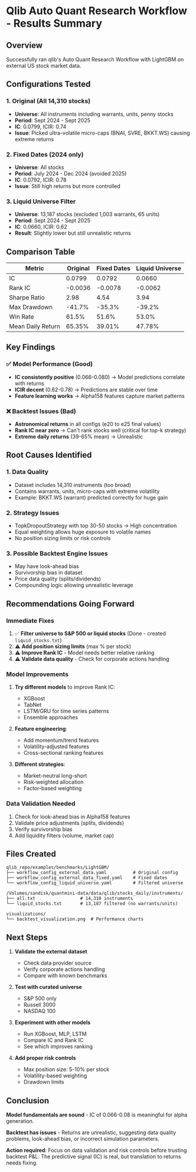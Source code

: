 # Qlib Auto Quant Research Workflow - Results Summary

## Overview
Successfully ran qlib's Auto Quant Research Workflow with LightGBM on external US stock market data.

## Configurations Tested

### 1. Original (All 14,310 stocks)
- **Universe**: All instruments including warrants, units, penny stocks
- **Period**: Sept 2024 - Sept 2025
- **IC**: 0.0799, ICIR: 0.74
- **Issue**: Picked ultra-volatile micro-caps (BNAI, SVRE, BKKT.WS) causing extreme returns

### 2. Fixed Dates (2024 only)
- **Universe**: All stocks
- **Period**: July 2024 - Dec 2024 (avoided 2025)
- **IC**: 0.0792, ICIR: 0.78
- **Issue**: Still high returns but more controlled

### 3. Liquid Universe Filter
- **Universe**: 13,187 stocks (excluded 1,003 warrants, 65 units)
- **Period**: Sept 2024 - Sept 2025
- **IC**: 0.0660, ICIR: 0.62
- **Result**: Slightly lower but still unrealistic returns

## Comparison Table

| Metric | Original | Fixed Dates | Liquid Universe |
|--------|----------|-------------|-----------------|
| IC | 0.0799 | 0.0792 | 0.0660 |
| Rank IC | -0.0036 | -0.0078 | -0.0062 |
| Sharpe Ratio | 2.98 | 4.54 | 3.94 |
| Max Drawdown | -41.7% | -35.3% | -39.2% |
| Win Rate | 61.5% | 51.6% | 53.0% |
| Mean Daily Return | 65.35% | 39.01% | 47.78% |

## Key Findings

### ✅ Model Performance (Good)
- **IC consistently positive** (0.066-0.080) → Model predictions correlate with returns
- **ICIR decent** (0.62-0.78) → Predictions are stable over time
- **Feature learning works** → Alpha158 features capture market patterns

### ❌ Backtest Issues (Bad)
- **Astronomical returns** in all configs (e20 to e25 final values)
- **Rank IC near zero** → Can't rank stocks well (critical for top-k strategy)
- **Extreme daily returns** (39-65% mean) → Unrealistic

## Root Causes Identified

### 1. **Data Quality**
- Dataset includes 14,310 instruments (too broad)
- Contains warrants, units, micro-caps with extreme volatility
- Example: BKKT.WS (warrant) predicted correctly for huge gain

### 2. **Strategy Issues**
- TopkDropoutStrategy with top 30-50 stocks → High concentration
- Equal weighting allows huge exposure to volatile names
- No position sizing limits or risk controls

### 3. **Possible Backtest Engine Issues**
- May have look-ahead bias
- Survivorship bias in dataset
- Price data quality (splits/dividends)
- Compounding logic allowing unrealistic leverage

## Recommendations Going Forward

### Immediate Fixes
1. ✅ **Filter universe to S&P 500 or liquid stocks** (Done - created `liquid_stocks.txt`)
2. ⚠️ **Add position sizing limits** (max % per stock)
3. ⚠️ **Improve Rank IC** - Model needs better relative ranking
4. ⚠️ **Validate data quality** - Check for corporate actions handling

### Model Improvements
1. **Try different models** to improve Rank IC:
   - XGBoost
   - TabNet
   - LSTM/GRU for time series patterns
   - Ensemble approaches

2. **Feature engineering**:
   - Add momentum/trend features
   - Volatility-adjusted features
   - Cross-sectional ranking features

3. **Different strategies**:
   - Market-neutral long-short
   - Risk-weighted allocation
   - Factor-based weighting

### Data Validation Needed
1. Check for look-ahead bias in Alpha158 features
2. Validate price adjustments (splits, dividends)
3. Verify survivorship bias
4. Add liquidity filters (volume, market cap)

## Files Created

```
qlib_repo/examples/benchmarks/LightGBM/
├── workflow_config_external_data.yaml          # Original config
├── workflow_config_external_data_fixed.yaml    # Fixed dates
└── workflow_config_liquid_universe.yaml        # Filtered universe

/Volumes/sandisk/quantmini-data/data/qlib/stocks_daily/instruments/
├── all.txt                 # 14,310 instruments
└── liquid_stocks.txt       # 13,187 filtered (no warrants/units)

visualizations/
└── backtest_visualization.png  # Performance charts
```

## Next Steps

1. **Validate the external dataset**
   - Check data provider source
   - Verify corporate actions handling
   - Compare with known benchmarks

2. **Test with curated universe**
   - S&P 500 only
   - Russell 3000
   - NASDAQ 100

3. **Experiment with other models**
   - Run XGBoost, MLP, LSTM
   - Compare IC and Rank IC
   - See which improves ranking

4. **Add proper risk controls**
   - Max position size: 5-10% per stock
   - Volatility-based weighting
   - Drawdown limits

## Conclusion

**Model fundamentals are sound** - IC of 0.066-0.08 is meaningful for alpha generation.

**Backtest has issues** - Returns are unrealistic, suggesting data quality problems, look-ahead bias, or incorrect simulation parameters.

**Action required**: Focus on data validation and risk controls before trusting backtest P&L. The predictive signal (IC) is real, but translation to returns needs fixing.
